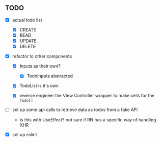 ## TODO 

* [x] actual todo list
  - [x] CREATE
  - [x] READ
  - [x] UPDATE
  - [x] DELETE
* [x] refactor to other components
  - [x] Inputs as their own?
    * [x] TodoInputs abstracted
  - [x] TodoList is it's own
  - [x] reverse engineer the View Controller wrapper to make cells for the `Todo[]`


* [ ] set up some api calls to retrieve data as todos from a fake API 
  - is this with UseEffect? not sure if RN has a specific way of handling XHR 

* [x] set up eslint 